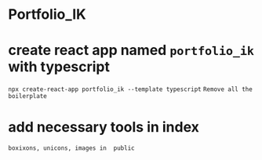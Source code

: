 # Portfolio_IK

# create react app named `portfolio_ik` with typescript

`npx create-react-app portfolio_ik --template typescript`
`Remove all the boilerplate `

# add necessary tools in index

`boxixons, unicons, images in  public`

#
